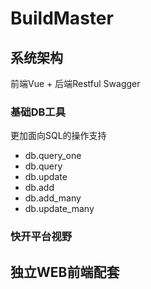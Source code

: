 # BuildMaster

## 系统架构
前端Vue + 后端Restful Swagger


### 基础DB工具
更加面向SQL的操作支持
 - db.query_one
 - db.query
 - db.update
 - db.add
 - db.add_many
 - db.update_many
 
 


### 快开平台视野

## 独立WEB前端配套

